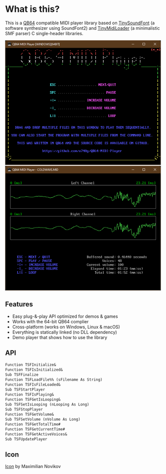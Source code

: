 # What is this?

This is a [QB64](https://github.com/QB64-Phoenix-Edition/QB64pe) compatible MIDI player library based on [TinySoundFont](https://github.com/schellingb/TinySoundFont) (a software synthesizer using SoundFont2) and [TinyMidiLoader](https://github.com/schellingb/TinySoundFont) (a minimalistic SMF parser) C single-header libraries.

![Screenshot](screenshots/Screenshot1.png)
![Screenshot](screenshots/Screenshot2.png)

## Features

- Easy plug-&-play API optimized for demos & games
- Works with the 64-bit QB64 complier
- Cross-platform (works on Windows, Linux & macOS)
- Everything is statically linked (no DLL dependency)
- Demo player that shows how to use the library

## API

```VB
Function TSFInitialize&
Function TSFIsInitialized&
Sub TSFFinalize
Function TSFLoadFile%% (sFilename As String)
Function TSFIsFileLoaded&
Sub TSFStartPlayer
Function TSFIsPlaying&
Function TSFGetIsLooping&
Sub TSFSetIsLooping (nLooping As Long)
Sub TSFStopPlayer
Function TSFGetVolume&
Sub TSFSetVolume (nVolume As Long)
Function TSFGetTotalTime#
Function TSFGetCurrentTime#
Function TSFGetActiveVoices&
Sub TSFUpdatePlayer
```

## Icon

[Icon](https://iconarchive.com/artist/studiomx.html) by Maximilian Novikov
